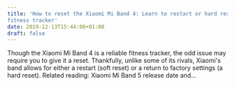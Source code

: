 ```yaml
---
title: 'How to reset the Xiaomi Mi Band 4: Learn to restart or hard reset your
fitness tracker'
date: 2019-12-13T15:44:00+01:00
draft: false
---
```


Though the Xiaomi Mi Band 4 is a reliable fitness tracker, the odd issue may require you to give it a reset. Thankfully, unlike some of its rivals, Xiaomi's band allows for either a restart (soft reset) or a return to factory settings (a hard reset). Related reading: Xiaomi Mi Band 5 release date and…